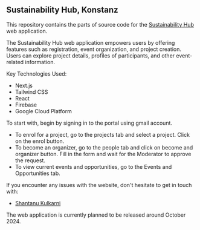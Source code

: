 ## Sustainability Hub, Konstanz

This repository contains the parts of source code for the [Sustainability Hub](sustainabilityhub-kn.de) web application.

The Sustainability Hub web application empowers users by offering features such as registration, event organization, and project creation. Users can explore project details, profiles of participants, and other event-related information.

Key Technologies Used:

- Next.js
- Tailwind CSS
- React
- Firebase
- Google Cloud Platform

To start with, begin by signing in to the portal using gmail account.

- To enrol for a project, go to the projects tab and select a project. Click on the enrol button.
- To become an organizer, go to the people tab and click on become and organizer button. Fill in the form and wait for the Moderator to approve the request.
- To view current events and opportunities, go to the Events and Opportunities tab.

If you encounter any issues with the website, don't hesitate to get in touch with:

- [Shantanu Kulkarni](mailto:shantanu.kulkarni@uni-konstanz.de)

The web application is currently planned to be released around October 2024.

